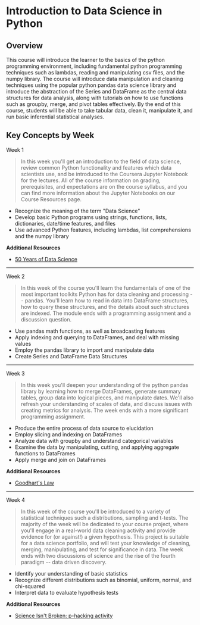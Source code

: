 # Introduction to Data Science in Python

## Overview

This course will introduce the learner to the basics of the python programming environment, including fundamental python programming techniques such as lambdas, reading and manipulating csv files, and the numpy library. The course will introduce data manipulation and cleaning techniques using the popular python pandas data science library and introduce the abstraction of the Series and DataFrame as the central data structures for data analysis, along with tutorials on how to use functions such as groupby, merge, and pivot tables effectively. By the end of this course, students will be able to take tabular data, clean it, manipulate it, and run basic inferential statistical analyses. 

## Key Concepts by Week

Week 1
> In this week you'll get an introduction to the field of data science, review common Python functionality and features which data scientists use, and be introduced to the Coursera Jupyter Notebook for the lectures. All of the course information on grading, prerequisites, and expectations are on the course syllabus, and you can find more information about the Jupyter Notebooks on our Course Resources page.

- Recognize the meaning of the term "Data Science"
- Develop basic Python programs using strings, functions, lists, dictionaries, date/time features, and files
- Use advanced Python features, including lambdas, list comprehensions and the numpy library

**Additional Resources**

- [50 Years of Data Science](50YearsDataScience.pdf)

---

Week 2
> In this week of the course you'll learn the fundamentals of one of the most important toolkits Python has for data cleaning and processing -- pandas. You'll learn how to read in data into DataFrame structures, how to query these structures, and the details about such structures are indexed. The module ends with a programming assignment and a discussion question.

- Use pandas math functions, as well as broadcasting features
- Apply indexing and querying to DataFrames, and deal with missing values
- Employ the pandas library to import and manipulate data
- Create Series and DataFrame Data Structures

---

Week 3
> In this week you'll deepen your understanding of the python pandas library by learning how to merge DataFrames, generate summary tables, group data into logical pieces, and manipulate dates. We'll also refresh your understanding of scales of data, and discuss issues with creating metrics for analysis. The week ends with a more significant programming assignment.

- Produce the entire process of data source to elucidation
- Employ slicing and indexing on DataFrames
- Analyze data with groupby and understand categorical variables
- Examine the data by manipulating, cutting, and applying aggregate functions to DataFrames
- Apply merge and join on DataFrames

**Additional Resources**

- [Goodhart's Law](https://dataskeptic.com/blog/episodes/2016/goodharts-law)

---

Week 4
> In this week of the course you'll be introduced to a variety of statistical techniques such a distributions, sampling and t-tests. The majority of the week will be dedicated to your course project, where you'll engage in a real-world data cleaning activity and provide evidence for (or against!) a given hypothesis. This project is suitable for a data science portfolio, and will test your knowledge of cleaning, merging, manipulating, and test for significance in data. The week ends with two discussions of science and the rise of the fourth paradigm -- data driven discovery.

- Identify your understanding of basic statistics
- Recognize different distributions such as binomial, uniform, normal, and chi-squared
- Interpret data to evaluate hypothesis tests

**Additional Resources**

- [Science Isn't Broken: p-hacking activity](https://fivethirtyeight.com/features/science-isnt-broken/)